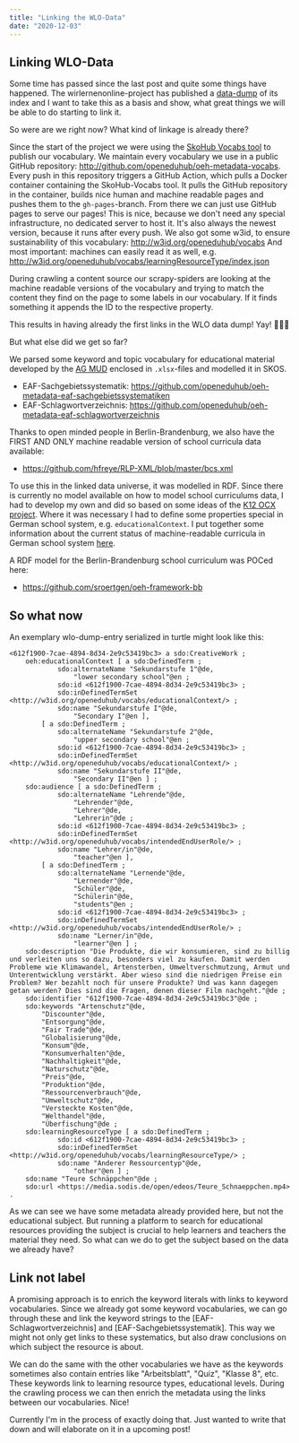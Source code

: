 ```yaml
---
title: "Linking the WLO-Data"
date: "2020-12-03"
---
```


## Linking WLO-Data

Some time has passed since the last post and quite some things have happened.
The wirlernenonline-project has published a [data-dump](https://github.com/openeduhub/oeh-wlo-data-dump) of its index and I want to take this as a basis and show, what great things we will be able to do starting to link it.

So were are we right now?
What kind of linkage is already there?

Since the start of the project we were using the [SkoHub Vocabs tool](http//skohub.io) to publish our vocabulary.
We maintain every vocabulary we use in a public GitHub repository: <http://github.com/openeduhub/oeh-metadata-vocabs>.
Every push in this repository triggers a GitHub Action, which pulls a Docker container containing the SkoHub-Vocabs tool.
It pulls the GitHub repository in the container, builds nice human and machine readable pages and pushes them to the `gh-pages`-branch.
From there we can just use GitHub pages to serve our pages!
This is nice, because we don't need any special infrastructure, no dedicated server to host it.
It's also always the newest version, because it runs after every push.
We also got some w3id, to ensure sustainability of this vocabulary: <http://w3id.org/openeduhub/vocabs>
And most important: machines can easily read it as well, e.g. <http://w3id.org/openeduhub/vocabs/learningResourceType/index.json>

During crawling a content source our scrapy-spiders are looking at the machine readable versions of the vocabulary and trying to match the content they find on the page to some labels in our vocabulary.
If it finds something it appends the ID to the respective property.

This results in having already the first links in the WLO data dump! Yay! 🎉🎉🎉

But what else did we get so far?

We parsed some keyword and topic vocabulary for educational material developed by the [AG MUD](http://agmud.de) enclosed in `.xlsx`-files and modelled it in SKOS.

- EAF-Sachgebietssystematik: <https://github.com/openeduhub/oeh-metadata-eaf-sachgebietssystematiken>
- EAF-Schlagwortverzeichnis: <https://github.com/openeduhub/oeh-metadata-eaf-schlagwortverzeichnis>

Thanks to open minded people in Berlin-Brandenburg, we also have the FIRST AND ONLY machine readable version of school curricula data available:

- <https://github.com/hfreye/RLP-XML/blob/master/bcs.xml>

To use this in the linked data universe, it was modelled in RDF.
Since there is currently no model available on how to model school curriculums data, I had to develop my own and did so based on some ideas of the [K12 OCX project](https://k12ocx.github.io/k12ocx-specs/).
Where it was necessary I had to define some properties special in German school system, e.g. `educationalContext`.
I put together some information about the current status of machine-readable curricula in German school system [here](https://kurzelinks.de/maschinenlesbare-curricula).

A RDF model for the Berlin-Brandenburg school curriculum was POCed here:

- <https://github.com/sroertgen/oeh-framework-bb>

## So what now

An exemplary wlo-dump-entry serialized in turtle might look like this:

```turtle
<612f1900-7cae-4894-8d34-2e9c53419bc3> a sdo:CreativeWork ;
    oeh:educationalContext [ a sdo:DefinedTerm ;
            sdo:alternateName "Sekundarstufe 1"@de,
                "lower secondary school"@en ;
            sdo:id <612f1900-7cae-4894-8d34-2e9c53419bc3> ;
            sdo:inDefinedTermSet <http://w3id.org/openeduhub/vocabs/educationalContext/> ;
            sdo:name "Sekundarstufe I"@de,
                "Secondary I"@en ],
        [ a sdo:DefinedTerm ;
            sdo:alternateName "Sekundarstufe 2"@de,
                "upper secondary school"@en ;
            sdo:id <612f1900-7cae-4894-8d34-2e9c53419bc3> ;
            sdo:inDefinedTermSet <http://w3id.org/openeduhub/vocabs/educationalContext/> ;
            sdo:name "Sekundarstufe II"@de,
                "Secondary II"@en ] ;
    sdo:audience [ a sdo:DefinedTerm ;
            sdo:alternateName "Lehrende"@de,
                "Lehrender"@de,
                "Lehrer"@de,
                "Lehrerin"@de ;
            sdo:id <612f1900-7cae-4894-8d34-2e9c53419bc3> ;
            sdo:inDefinedTermSet <http://w3id.org/openeduhub/vocabs/intendedEndUserRole/> ;
            sdo:name "Lehrer/in"@de,
                "teacher"@en ],
        [ a sdo:DefinedTerm ;
            sdo:alternateName "Lernende"@de,
                "Lernender"@de,
                "Schüler"@de,
                "Schülerin"@de,
                "students"@en ;
            sdo:id <612f1900-7cae-4894-8d34-2e9c53419bc3> ;
            sdo:inDefinedTermSet <http://w3id.org/openeduhub/vocabs/intendedEndUserRole/> ;
            sdo:name "Lerner/in"@de,
                "learner"@en ] ;
    sdo:description "Die Produkte, die wir konsumieren, sind zu billig und verleiten uns so dazu, besonders viel zu kaufen. Damit werden Probleme wie Klimawandel, Artensterben, Umweltverschmutzung, Armut und Unterentwicklung verstärkt. Aber wieso sind die niedrigen Preise ein Problem? Wer bezahlt noch für unsere Produkte? Und was kann dagegen getan werden? Dies sind die Fragen, denen dieser Film nachgeht."@de ;
    sdo:identifier "612f1900-7cae-4894-8d34-2e9c53419bc3"@de ;
    sdo:keywords "Artenschutz"@de,
        "Discounter"@de,
        "Entsorgung"@de,
        "Fair Trade"@de,
        "Globalisierung"@de,
        "Konsum"@de,
        "Konsumverhalten"@de,
        "Nachhaltigkeit"@de,
        "Naturschutz"@de,
        "Preis"@de,
        "Produktion"@de,
        "Ressourcenverbrauch"@de,
        "Umweltschutz"@de,
        "Versteckte Kosten"@de,
        "Welthandel"@de,
        "Überfischung"@de ;
    sdo:learningResourceType [ a sdo:DefinedTerm ;
            sdo:id <612f1900-7cae-4894-8d34-2e9c53419bc3> ;
            sdo:inDefinedTermSet <http://w3id.org/openeduhub/vocabs/learningResourceType/> ;
            sdo:name "Anderer Ressourcentyp"@de,
                "other"@en ] ;
    sdo:name "Teure Schnäppchen"@de ;
    sdo:url <https://media.sodis.de/open/edeos/Teure_Schnaeppchen.mp4> .
```

As we can see we have some metadata already provided here, but not the educational subject.
But running a platform to search for educational resources providing the subject is crucial to help learners and teachers the material they need.
So what can we do to get the subject based on the data we already have?

## Link not label

A promising approach is to enrich the keyword literals with links to keyword vocabularies.
Since we already got some keyword vocabularies, we can go through these and link the keyword strings to the [EAF-Schlagwortverzeichnis] and [EAF-Sachgebietssystematik].
This way we might not only get links to these systematics, but also draw conclusions on which subject the resource is about.

We can do the same with the other vocabularies we have as the keywords sometimes also contain entries like "Arbeitsblatt", "Quiz", "Klasse 8", etc. 
These keywords link to learning resource types, educational levels.
During the crawling process we can then enrich the metadata using the links between our vocabularies. Nice!

Currently I'm in the process of exactly doing that. Just wanted to write that down and will elaborate on it in a upcoming post!